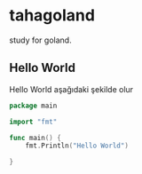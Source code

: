 # tahagoland
study for goland.




## Hello World 


Hello World aşağıdaki şekilde olur 

``` GO
package main

import "fmt"

func main() {
	fmt.Println("Hello World")

}

```